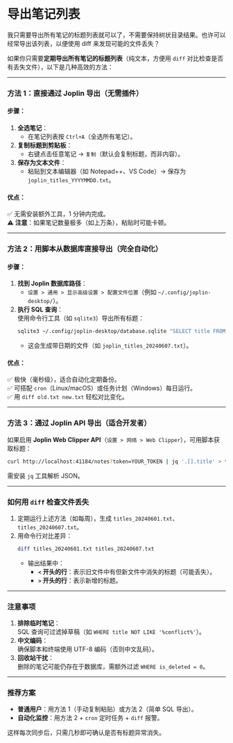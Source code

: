# 导出笔记列表

我只需要导出所有笔记的标题列表就可以了，不需要保持树状目录结果。也许可以经常导出该列表，以便使用 diff 来发现可能的文件丢失？


如果你只需要**定期导出所有笔记的标题列表**（纯文本，方便用 `diff` 对比检查是否有丢失文件），以下是几种高效的方法：

---

### **方法 1：直接通过 Joplin 导出（无需插件）**
#### **步骤**：
1. **全选笔记**：  
   - 在笔记列表按 `Ctrl+A`（全选所有笔记）。
2. **复制标题到剪贴板**：  
   - 右键点击任意笔记 → `复制`（默认会复制标题，而非内容）。
3. **保存为文本文件**：  
   - 粘贴到文本编辑器（如 Notepad++、VS Code）→ 保存为 `joplin_titles_YYYYMMDD.txt`。

#### **优点**：  
✅ 无需安装额外工具，1 分钟内完成。  
⚠️ **注意**：如果笔记数量极多（如上万条），粘贴时可能卡顿。

---

### **方法 2：用脚本从数据库直接导出（完全自动化）**
#### **步骤**：
1. **找到 Joplin 数据库路径**：  
   - `设置 > 通用 > 显示高级设置 > 配置文件位置`（例如 `~/.config/joplin-desktop/`）。
2. **执行 SQL 查询**：  
   使用命令行工具（如 `sqlite3`）导出所有标题：
   ```bash
   sqlite3 ~/.config/joplin-desktop/database.sqlite "SELECT title FROM notes;" > joplin_titles_$(date +%Y%m%d).txt
   ```
   - 这会生成带日期的文件（如 `joplin_titles_20240607.txt`）。

#### **优点**：  
✅ 极快（毫秒级），适合自动化定期备份。  
✅ 可搭配 `cron`（Linux/macOS）或任务计划（Windows）每日运行。  
✅ 用 `diff old.txt new.txt` 轻松对比变化。

---

### **方法 3：通过 Joplin API 导出（适合开发者）**
如果启用 **Joplin Web Clipper API**（`设置 > 网络 > Web Clipper`），可用脚本获取标题：
```bash
curl http://localhost:41184/notes?token=YOUR_TOKEN | jq '.[].title' > titles.txt
```
需安装 `jq` 工具解析 JSON。

---

### **如何用 `diff` 检查文件丢失**
1. 定期运行上述方法（如每周），生成 `titles_20240601.txt`、`titles_20240607.txt`。  
2. 用命令行对比差异：
   ```bash
   diff titles_20240601.txt titles_20240607.txt
   ```
   - 输出结果中：
     - **`<` 开头的行**：表示旧文件中有但新文件中消失的标题（可能丢失）。  
     - **`>` 开头的行**：表示新增的标题。

---

### **注意事项**
1. **排除临时笔记**：  
   SQL 查询可过滤掉草稿（如 `WHERE title NOT LIKE '%conflict%'`）。  
2. **中文编码**：  
   确保脚本和终端使用 UTF-8 编码（否则中文乱码）。  
3. **回收站干扰**：  
   删除的笔记可能仍存在于数据库，需额外过滤 `WHERE is_deleted = 0`。

---

### **推荐方案**
- **普通用户**：用方法 1（手动复制粘贴）或方法 2（简单 SQL 导出）。  
- **自动化监控**：用方法 2 + `cron` 定时任务 + `diff` 报警。  

这样每次同步后，只需几秒即可确认是否有标题异常消失。